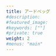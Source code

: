 ```yaml
---
title: アードベッグ
#description: 
#featured_image: 
#keywords: [""]
#private: true
weight: 2
#menus: "main"
---
```


